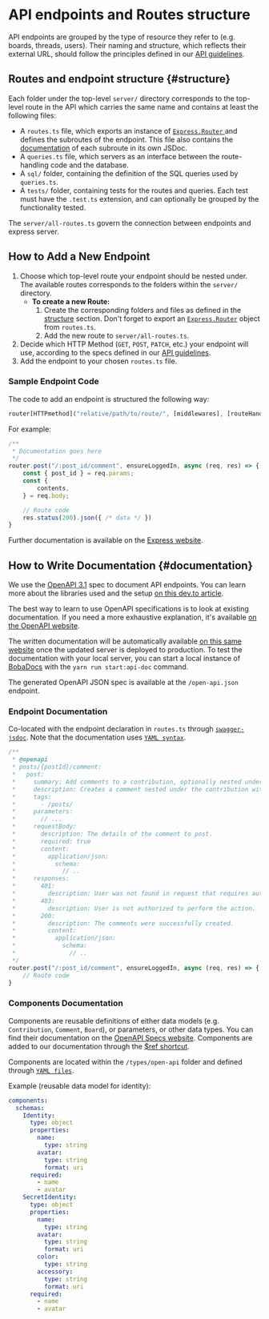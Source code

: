 # API endpoints and Routes structure

API endpoints are grouped by the type of resource they refer to (e.g. boards, threads, users). Their naming and structure, which reflects their external URL, should follow the principles defined in our [API guidelines](API-guidelines.md).

## Routes and endpoint structure {#structure}

Each folder under the top-level `server/` directory corresponds to the top-level route in the API which carries the same name and contains at least the following files:

- A `routes.ts` file, which exports an instance of [`Express.Router` ](https://expressjs.com/en/api.html#express.router) and defines the subroutes of the endpoint. This file also contains the [documentation](#documentation) of each subroute in its own JSDoc.
- A `queries.ts` file, which servers as an interface between the route-handling code and the database.
- A `sql/` folder, containing the definition of the SQL queries used by `queries.ts`.
- A `tests/` folder, containing tests for the routes and queries. Each test must have the `.test.ts` extension, and can optionally be grouped by the functionality tested.

The `server/all-routes.ts` govern the connection between endpoints and express server.

## How to Add a New Endpoint

1. Choose which top-level route your endpoint should be nested under. The available routes corresponds to the folders within the `server/` directory.
   - **To create a new Route:**
     1. Create the corresponding folders and files as defined in the [structure](#structure) section. Don't forget to export an [`Express.Router`](https://expressjs.com/en/api.html#express.router) object from `routes.ts`.
     2. Add the new route to `server/all-routes.ts`.
2. Decide which HTTP Method (`GET`, `POST`, `PATCH`, etc.) your endpoint will use, according to the specs defined in our [API guidelines](API-guidelines.md).
3. Add the endpoint to your chosen `routes.ts` file.

### Sample Endpoint Code

The code to add an endpoint is structured the following way:

```javascript
router[HTTPmethod]("relative/path/to/route/", [middlewares], [routeHandler]);
```

For example:

```javascript
/**
 * Documentation goes here
 */
router.post("/:post_id/comment", ensureLoggedIn, async (req, res) => {
    const { post_id } = req.params;
    const {
        contents,
    } = req.body;

    // Route code
    res.status(200).json({ /* data */ })
}
```

Further documentation is available on the [Express website](https://expressjs.com/en/api.html#router.METHOD).

## How to Write Documentation {#documentation}

We use the [OpenAPI 3.1](https://spec.openapis.org/oas/latest.html) spec to document API endpoints. You can learn more about the libraries used and the setup [on this dev.to article](https://dev.to/essentialrandom/documenting-express-rest-apis-with-openapi-and-jsdoc-m68).

The best way to learn to use OpenAPI specifications is to look at existing documentation. If you need a more exhaustive explanation, it's available [on the OpenAPI website](https://swagger.io/docs/specification/paths-and-operations/).

The written documentation will be automatically available [on this same website](/docs/engineering/rest-api/) once the updated server is deployed to production. To test the documentation with your local server, you can start a local instance of [BobaDocs](https://github.com/essential-randomness/bobadocs) with the `yarn run start:api-doc` command.

The generated OpenAPI JSON spec is available at the `/open-api.json` endpoint.

### Endpoint Documentation

Co-located with the endpoint declaration in `routes.ts` through [`swagger-jsdoc`](https://www.npmjs.com/package/swagger-jsdoc). Note that the documentation uses [`YAML syntax`](https://learnxinyminutes.com/docs/yaml/).

```javascript
/**
 * @openapi
 * posts/{postId}/comment:
 *   post:
 *     summary: Add comments to a contribution, optionally nested under another comment.
 *     description: Creates a comment nested under the contribution with id {post_id}.
 *     tags:
 *       - /posts/
 *     parameters:
 *       // ...
 *     requestBody:
 *       description: The details of the comment to post.
 *       required: true
 *       content:
 *         application/json:
 *           schema:
 *             // ..
 *     responses:
 *       401:
 *         description: User was not found in request that requires authentication.
 *       403:
 *         description: User is not authorized to perform the action.
 *       200:
 *         description: The comments were successfully created.
 *         content:
 *           application/json:
 *             schema:
 *               // ..
 */
router.post("/:post_id/comment", ensureLoggedIn, async (req, res) => {
    // Route code
}
```

### Components Documentation

Components are reusable definitions of either data models (e.g. `Contribution`, `Comment`, `Board`), or parameters, or other data types. You can find their documentation on the [OpenAPI Specs website](https://swagger.io/docs/specification/components/). Components are added to our documentation through the [$ref shortcut](https://swagger.io/docs/specification/using-ref/).

Components are located within the `/types/open-api` folder and defined through [`YAML files`](https://learnxinyminutes.com/docs/yaml/).

Example (reusable data model for identity):

```yaml
components:
  schemas:
    Identity:
      type: object
      properties:
        name:
          type: string
        avatar:
          type: string
          format: uri
      required:
        - name
        - avatar
    SecretIdentity:
      type: object
      properties:
        name:
          type: string
        avatar:
          type: string
          format: uri
        color:
          type: string
        accessory:
          type: string
          format: uri
      required:
        - name
        - avatar
```
